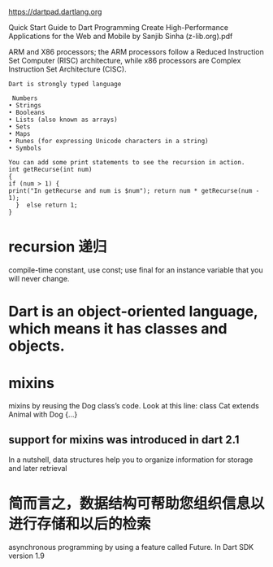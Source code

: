 https://dartpad.dartlang.org

Quick Start Guide to Dart Programming Create High-Performance Applications for the Web and Mobile by Sanjib Sinha (z-lib.org).pdf


 ARM and X86 processors; the ARM processors follow a Reduced Instruction
Set Computer (RISC) architecture, while x86 processors are Complex Instruction Set Architecture (CISC). 

```
Dart is strongly typed language

 Numbers
• Strings
• Booleans
• Lists (also known as arrays)
• Sets
• Maps
• Runes (for expressing Unicode characters in a string)
• Symbols

You can add some print statements to see the recursion in action.
int getRecurse(int num)
{
if (num > 1) {
print("In getRecurse and num is $num"); return num * getRecurse(num - 1);
  }  else return 1;
}

```
# recursion 递归


compile-time constant, use const; use final for an instance variable that you will never change.


# Dart is an object-oriented language, which means it has classes and objects.

# mixins
mixins by reusing the Dog class’s code. Look at this line:
class Cat extends Animal with Dog {...}

## support for mixins was introduced in dart 2.1

In a nutshell, data structures help you to organize information for storage and later retrieval
# 简而言之，数据结构可帮助您组织信息以进行存储和以后的检索

asynchronous programming by using a feature called Future. In Dart SDK version 1.9
